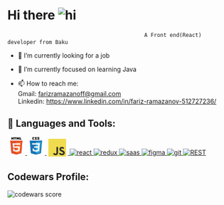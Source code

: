 # Hi there <img src="https://user-images.githubusercontent.com/1303154/88677602-1635ba80-d120-11ea-84d8-d263ba5fc3c0.gif" width="28px" alt="hi">

                                               A Front end(React) developer from Baku
                                               
- 🌱 I’m currently looking for a job
- 🔭 I’m currently focused on learning Java

- 📫 How to reach me: <br>
Gmail: farizramazanoff@gmail.com <br>
Linkedin: https://www.linkedin.com/in/fariz-ramazanov-512727236/


## 🧰 Languages and Tools:


<p align="left" dir="auto">
    <a href="https://www.w3.org/html/" rel="nofollow">
    <img
      src="https://raw.githubusercontent.com/devicons/devicon/master/icons/html5/html5-original-wordmark.svg"
      alt="html5"
      width="40"
      height="40"
      style="max-width: 100%"
    />
  </a>
  
  <a href="https://www.w3schools.com/css/" rel="nofollow">
    <img
      src="https://raw.githubusercontent.com/devicons/devicon/master/icons/css3/css3-original-wordmark.svg"
      alt="css3"
      width="40"
      height="40"
      style="max-width: 100%"
    />
  </a>
  
  <a href="https://www.w3schools.com/js/" rel="nofollow">
    <img
      src="https://raw.githubusercontent.com/github/explore/80688e429a7d4ef2fca1e82350fe8e3517d3494d/topics/javascript/javascript.png"
      alt="Javascript"
      height="40"
      style="vertical-align: top; margin: 4px"
    />
  </a>

  <a href="https://reactjs.org/" rel="nofollow">
    <img
      src="https://upload.wikimedia.org/wikipedia/commons/thumb/a/a7/React-icon.svg/640px-React-icon.svg.png"
      alt="react"
      width="45"
      height="40"
      style="max-width: 100%"
    />
  </a>
  
   <a href="https://redux.js.org/" rel="nofollow">
    <img
      src="https://upload.wikimedia.org/wikipedia/commons/4/49/Redux.png"
      alt="redux"
      width="50"
      height="40"
      style="max-width: 100%"
    />
  </a>
  
   <a href="https://sass-lang.com/" rel="nofollow">
    <img
      src="https://cdn3.iconfinder.com/data/icons/logos-and-brands-adobe/512/288_Sass-512.png"
      alt="saas"
      width="40"
      height="40"
      style="max-width: 100%"
    />
  </a>
  

  <a href="https://www.figma.com/" rel="nofollow">
    <img
      src="https://camo.githubusercontent.com/ed93c2b000a76ceaad1503e7eb9356591b885227e82a36a005b9d3498b303ba5/68747470733a2f2f7777772e766563746f726c6f676f2e7a6f6e652f6c6f676f732f6669676d612f6669676d612d69636f6e2e737667"
      alt="figma"
      width="40"
      height="40"
      data-canonical-src="https://www.vectorlogo.zone/logos/figma/figma-icon.svg"
      style="max-width: 100%"
    />
  </a>
  <a href="https://git-scm.com/" rel="nofollow">
    <img
      src="https://camo.githubusercontent.com/fbfcb9e3dc648adc93bef37c718db16c52f617ad055a26de6dc3c21865c3321d/68747470733a2f2f7777772e766563746f726c6f676f2e7a6f6e652f6c6f676f732f6769742d73636d2f6769742d73636d2d69636f6e2e737667"
      alt="git"
      width="40"
      height="40"
      data-canonical-src="https://www.vectorlogo.zone/logos/git-scm/git-scm-icon.svg"
      style="max-width: 100%"
    />
  </a>
  
  <a href="https://docs.github.com/en/rest" rel="nofollow">
    <img
      src="https://encrypted-tbn0.gstatic.com/images?q=tbn:ANd9GcTtoIRsclfdgRLQ6s7V07XDrxKORDNZtvoWOFG-b0Cw&s"
      alt="REST"
      width="40"
      height="40"
      style="max-width: 100%"
    />
  </a>
</p>



<!--
**DevFariz/DevFariz** is a ✨ _special_ ✨ repository because its `README.md` (this file) appears on your GitHub profile.

Here are some ideas to get you started:

- 🌱 I’m currently learning ...
- 👯 I’m looking to collaborate on ...
- 🤔 I’m looking for help with ...
- 💬 Ask me about ...
- 📫 How to reach me: ...
- 😄 Pronouns: ...
- ⚡ Fun fact: ...
-->


## Codewars Profile: 
![codewars score](https://www.codewars.com/users/devFariz/badges/large)
